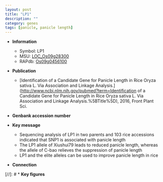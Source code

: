 ```yaml
---
layout: post
title: "LP1"
description: ""
category: genes
tags: [panicle, panicle length]
---
```


* **Information**  
    + Symbol: LP1  
    + MSU: [LOC_Os09g28300](http://rice.uga.edu/cgi-bin/ORF_infopage.cgi?orf=LOC_Os09g28300)  
    + RAPdb: [Os09g0456100](https://rapdb.dna.affrc.go.jp/locus/?name=Os09g0456100)  

* **Publication**  
    + [Identification of a Candidate Gene for Panicle Length in Rice Oryza sativa L. Via Association and Linkage Analysis.](http://www.ncbi.nlm.nih.gov/pubmed?term=Identification of a Candidate Gene for Panicle Length in Rice Oryza sativa L. Via Association and Linkage Analysis.%5BTitle%5D), 2016, Front Plant Sci.

* **Genbank accession number**  

* **Key message**  
    + Sequencing analysis of LP1 in two parents and 103 rice accessions indicated that SNP1 is associated with panicle length
    + The LP1 allele of Xiushui79 leads to reduced panicle length, whereas the allele of C-bao relieves the suppression of panicle length
    + LP1 and the elite alleles can be used to improve panicle length in rice

* **Connection**  

[//]: # * **Key figures**  


